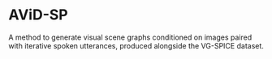 # AViD-SP
A method to generate visual scene graphs conditioned on images paired with iterative spoken utterances, produced alongside the VG-SPICE dataset. 
